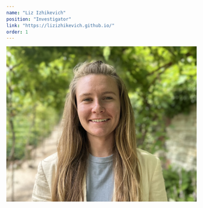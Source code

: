 ```yaml
---
name: "Liz Izhikevich"
position: "Investigator"
link: "https://lizizhikevich.github.io/"
order: 1
---
```


![liz](/assets/profile-pics/liz.jpeg)